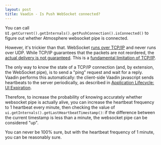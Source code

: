 ```yaml
---
layout: post
title: Vaadin - Is Push WebSocket connected?
---
```


You can call `UI.getCurrent().getInternals().getPushConnection().isConnected()`
to figure out whether Atmosphere websocket pipe is connected.

However, it's trickier than that. WebSocket [runs over TCP/IP](https://stackoverflow.com/a/9204009/377320)
and never runs over UDP. While TCP/IP guarantees that the packets are not reordered,
the [actual delivery is not guaranteed](https://stackoverflow.com/questions/36055098/is-websocket-connection-reliable).
This is a [fundamental limitation of TCP/IP](../tcp-ip-sucks/).

The only way to know the state of a TCP/IP connection (and, by extension, the WebSocket pipe),
is to send a "ping" request and wait for a reply. Vaadin performs this automatically:
the client-side Vaadin javascript sends heartbeats to the server periodically, as described
in [Application Lifecycle: UI Expiration](https://vaadin.com/docs/latest/advanced/application-lifecycle#application.lifecycle.ui-expiration).

Therefore, to increase the probability of knowing accurately whether websocket pipe is actually alive,
you can increase the heartbeat frequency to 1 heartbeat every minute, then checking
the value of `ui.getInternals().getLastHeartbeatTimestamp()`: if the difference between
the current timestamp is less than a minute, the websocket pipe can be considered "up".

You can never be 100% sure, but with the heartbeat frequency of 1 minute, you can
be reasonably sure.
